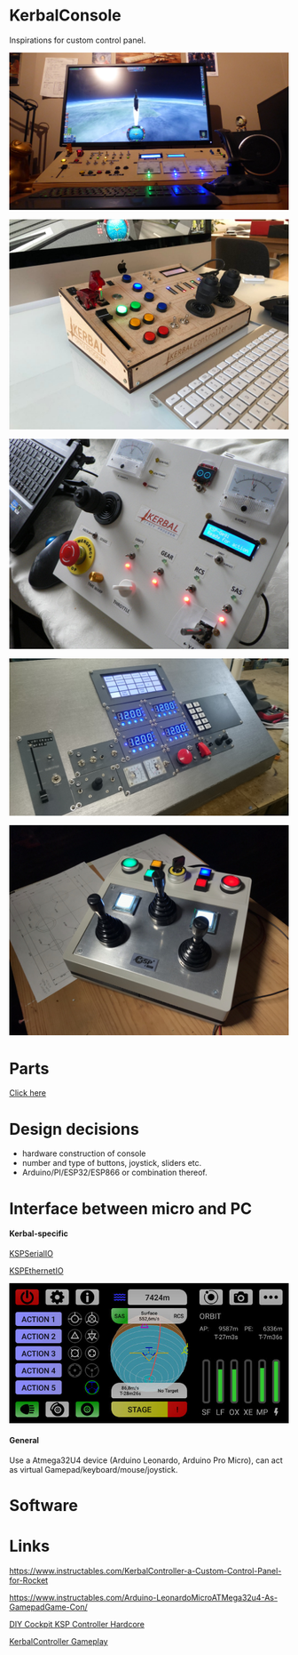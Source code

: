 # KerbalConsole

Inspirations for custom control panel.

![Kerbal Console](https://github.com/microcontrollersig/KerbalConsole/raw/main/original.jpg)

![Nicer Kerbal Console](https://github.com/microcontrollersig/KerbalConsole/raw/main/nicekerbalcontroller.jpg)

![Slick Kerbal Console](https://github.com/microcontrollersig/KerbalConsole/raw/main/slick.jpg)

![Modular Kerbal Console](https://github.com/microcontrollersig/KerbalConsole/raw/main/3INZrTm.jpeg)

![Shiny Kerbal Console](https://raw.githubusercontent.com/microcontrollersig/KerbalConsole/main/kspc1000.jpg)

# Parts

[Click here](https://github.com/microcontrollersig/KerbalConsole/tree/main/BOM)

# Design decisions

- hardware construction of console
- number and type of buttons, joystick, sliders etc.
- Arduino/PI/ESP32/ESP866 or combination thereof.

# Interface between micro and PC

#### Kerbal-specific

[KSPSerialIO](https://forum.kerbalspaceprogram.com/index.php?/topic/60281-hardware-plugin-arduino-based-physical-display-serial-port-io-tutorial-24-11-19/)

[KSPEthernetIO](https://forum.kerbalspaceprogram.com/index.php?/topic/191502-ksp-181-kspethernetio-012-android-client-02-beta-ethernet-based-remote-control/)

![KSPEthernetIO Android](https://github.com/microcontrollersig/KerbalConsole/raw/main/kspethernetio.jpg)


#### General

Use a Atmega32U4 device (Arduino Leonardo, Arduino Pro Micro), can act as virtual Gamepad/keyboard/mouse/joystick.

# Software 


# Links

https://www.instructables.com/KerbalController-a-Custom-Control-Panel-for-Rocket

https://www.instructables.com/Arduino-LeonardoMicroATMega32u4-As-GamepadGame-Con/

[DIY Cockpit KSP Controller Hardcore](https://www.youtube.com/watch?v=eBzI0qZArbw)

[KerbalController Gameplay](https://www.youtube.com/watch?v=9oeIzzsnIAE)
